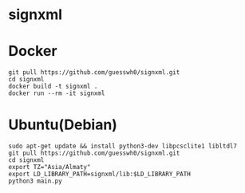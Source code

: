 # signxml

# Docker
```shell
git pull https://github.com/guesswh0/signxml.git
cd signxml
docker build -t signxml . 
docker run --rm -it signxml
```

# Ubuntu(Debian)
```shell
sudo apt-get update && install python3-dev libpcsclite1 libltdl7 
git pull https://github.com/guesswh0/signxml.git
cd signxml
export TZ="Asia/Almaty"
export LD_LIBRARY_PATH=signxml/lib:$LD_LIBRARY_PATH
python3 main.py
```